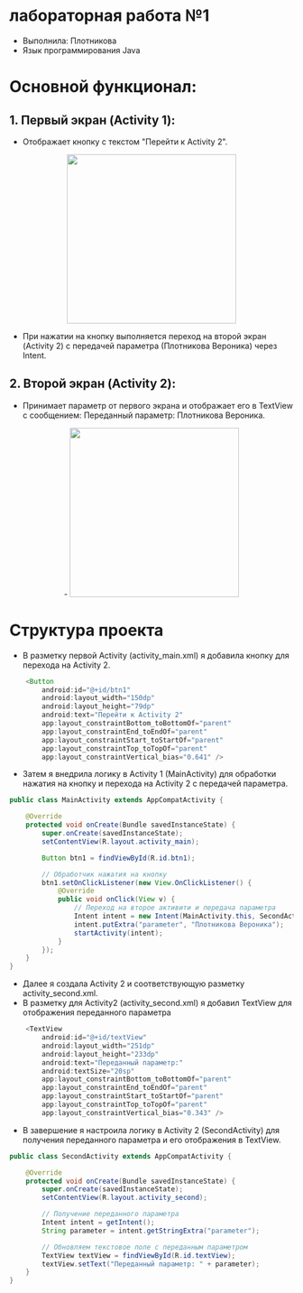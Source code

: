 # лабораторная работа №1

- Выполнила: Плотникова 
- Язык программирования Java

# Основной функционал:
## 1. Первый экран (Activity 1):
- Отображает кнопку с текстом "Перейти к Activity 2".
<div align="center">
<img src="https://github.com/user-attachments/assets/0185988d-9131-4083-94d1-b16792ec19cf" width="300"/>
</div>

- При нажатии на кнопку выполняется переход на второй экран (Activity 2) с передачей параметра (Плотникова Вероника) через Intent.

## 2. Второй экран (Activity 2):
- Принимает параметр от первого экрана и отображает его в TextView с сообщением: Переданный параметр: Плотникова Вероника.
<div align="center">
- <img src="https://github.com/user-attachments/assets/22656f41-bca0-48a7-8c10-60f97dadcfce" width="300"/>
</div>

# Структура проекта

- В разметку первой Activity (activity_main.xml) я добавила кнопку для перехода на Activity 2.
```java
    <Button
        android:id="@+id/btn1"
        android:layout_width="150dp"
        android:layout_height="79dp"
        android:text="Перейти к Activity 2"
        app:layout_constraintBottom_toBottomOf="parent"
        app:layout_constraintEnd_toEndOf="parent"
        app:layout_constraintStart_toStartOf="parent"
        app:layout_constraintTop_toTopOf="parent"
        app:layout_constraintVertical_bias="0.641" />
```
- Затем я внедрила логику в Activity 1 (MainActivity) для обработки нажатия на кнопку и перехода на Activity 2 с передачей параметра.
```java
public class MainActivity extends AppCompatActivity {

    @Override
    protected void onCreate(Bundle savedInstanceState) {
        super.onCreate(savedInstanceState);
        setContentView(R.layout.activity_main);

        Button btn1 = findViewById(R.id.btn1);

        // Обработчик нажатия на кнопку
        btn1.setOnClickListener(new View.OnClickListener() {
            @Override
            public void onClick(View v) {
                // Переход на второе активити и передача параметра
                Intent intent = new Intent(MainActivity.this, SecondActivity.class);
                intent.putExtra("parameter", "Плотникова Вероника");
                startActivity(intent);
            }
        });
    }
}
```
- Далее я создала Activity 2 и соответствующую разметку activity_second.xml. 
- В разметку для Activity2 (activity_second.xml) я добавил TextView для отображения переданного параметра
```java
    <TextView
        android:id="@+id/textView"
        android:layout_width="251dp"
        android:layout_height="233dp"
        android:text="Переданный параметр:"
        android:textSize="20sp"
        app:layout_constraintBottom_toBottomOf="parent"
        app:layout_constraintEnd_toEndOf="parent"
        app:layout_constraintStart_toStartOf="parent"
        app:layout_constraintTop_toTopOf="parent"
        app:layout_constraintVertical_bias="0.343" />
```
- В завершение я настроила логику в Activity 2 (SecondActivity) для получения переданного параметра и его отображения в TextView.
```java
public class SecondActivity extends AppCompatActivity {

    @Override
    protected void onCreate(Bundle savedInstanceState) {
        super.onCreate(savedInstanceState);
        setContentView(R.layout.activity_second);

        // Получение переданного параметра
        Intent intent = getIntent();
        String parameter = intent.getStringExtra("parameter");

        // Обновляем текстовое поле с переданным параметром
        TextView textView = findViewById(R.id.textView);
        textView.setText("Переданный параметр: " + parameter);
    }
}
```
